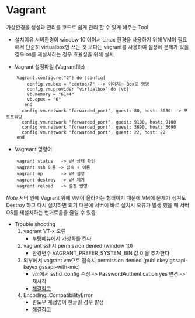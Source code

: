 # Vagrant


가상환경을 생성과 관리를 코드로 쉽게 관리 할 수 있게 해주는 Tool

* 설치이유
서버환경이 window 10 이어서 Linux 환경을 사용하기 위해 VM이 필요해서 단순히 virtualbox만 쓰는 것 보다는 vagrant를 사용하여 설정에 문제가 있을경우 os를 재설치하는 경우 효율성을 위해 설치

* Vagrant 설정파일 (Vagrantfile)

```
    Vagrant.configure("2") do |config|
        config.vm.box = "centos/7" --> 이미지는 Box로 명명
        config.vm.provider "virtualbox" do |vb|
        vb.memory = "6144"
        vb.cpus = "6"
       end
      config.vm.network "forwarded_port", guest: 80, host: 8080 --> 포트포워딩
      config.vm.network "forwarded_port", guest: 9100, host: 9100
      config.vm.network "forwarded_port", guest: 3690, host: 3690
      config.vm.network "forwarded_port", guest: 22, host: 22
    end
```

* Vagreant 명령어
```
    vagrant status   -> VM 상태 확인
    vagrant ssh 이름 -> 접속 + 이름
    vagrant up       -> VM 설정
    vagrant destroy  -> VM 제거
    vagrant reload   -> 설정 반영
```

*Note*
  서버 안에 Vagrant 위에 VM이 올라가는 형태이기 때문에 VM에 문제가 생겨도 Destroy 하고
  다시 설치하면 되기 때문에 서버에 바로 설치시 오류가 발생 했을 때 서버 OS를
  재설치하는 번거로움을 줄일 수 있음

* Trouble  shooting
  1. vagrant VT-x 오류
      - 부팅메뉴에서 가상화를 킨다
  2. vagrant ssh시 permission denied (window 10)
      - 환경변수 VAGRANT_PREFER_SYSTEM_BIN 값 0 을 추가한다
  3. 외부에서 vagrant vm으로 접속시 permission denied (publickey gssapi-keyex gssapi-with-mic)
      - vm에서 sshd_config 수정 -> PasswordAuthentication yes 변경 -> 재시작
      - [해결참고](https://blog.naver.com/nniing/221029806232)
  4. Encoding::CompatibilityError
      - 윈도우 계정명이 한글일 경우 발생
      - [해결참고](http://webfuel.tistory.com/8)
